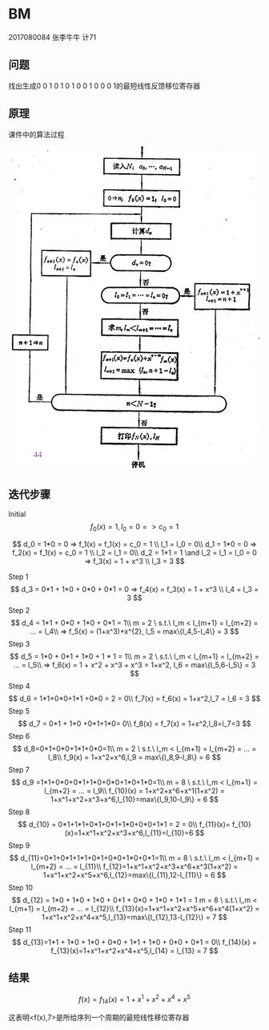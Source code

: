 # BM

2017080084 张李牛牛 计71

## 问题

找出生成0 0 1 0 1 0 1 0 0 1 0 0 0 1的最短线性反馈移位寄存器

## 原理

课件中的算法过程

![image-20200409183410786](1.assets/image-20200409183410786.png)

## 迭代步骤



Initial
$$
f_0(x) = 1, l_0 = 0 =>c_0 = 1
$$

$$
d_0 = 1*0 = 0 => f_1(x) = f_1(x) = c_0 = 1 \\ l_1 = l_0 = 0\\
d_1 = 1*0 = 0 => f_2(x) = f_1(x) = c_0 = 1 \\ l_2 = l_1 = 0\\
d_2 = 1*1 = 1 \and l_2 = l_1 = l_0 = 0 => f_3(x) = 1 + x^3 \\ l_3 = 3
$$

Step 1
$$
d_3 = 0*1 + 1*0 + 0*0 + 0*1 = 0 => f_4(x) = f_3(x) = 1 + x^3 \\ l_4 = l_3 = 3
$$
Step 2
$$
d_4 = 1*1 + 0*0 + 1*0 + 0*1 = 1\\
m = 2 \ s.t.\ l_m < l_{m+1} = l_{m+2} = ... = l_4\\
=> f_5(x) = (1+x^3)+x^{2}, l_5 = max\{l_4,5-l_4\} = 3
$$
Step 3
$$
d_5 = 1*0 + 0*1 + 1*0 + 1 * 1 = 1\\
m = 2 \ s.t.\ l_m < l_{m+1} = l_{m+2} = ... = l_5\\
=> f_6(x) = 1 + x^2 + x^3 + x^3 = 1+x^2, l_6 = max\{l_5,6-l_5\} = 3
$$
Step 4
$$
d_6 = 1*1+0*0+1*1 +0*0 = 2 = 0\\
f_7(x) = f_6(x) = 1+x^2,l_7 = l_6 = 3
$$
Step 5
$$
d_7 = 0*1 + 1*0 +0*1+1*0= 0\\
f_8(x) = f_7(x) = 1+x^2,l_8=l_7=3
$$
Step 6
$$
d_8=0*1+0*0+1*1+0*0=1\\
m = 2 \ s.t.\ l_m < l_{m+1} = l_{m+2} = ... = l_8\\
f_9(x) = 1+x^2+x^6,l_9 = max\{l_8,9-l_8\} = 6
$$
Step 7
$$
d_9 =1*1+0*0+0*1+1*0+0*0+1*0+1*0=1\\
m = 8 \ s.t.\ l_m < l_{m+1} = l_{m+2} = ... = l_9\\
f_{10}(x) = 1+x^2+x^6+x^1(1+x^2) = 1+x^1+x^2+x^3+x^6,l_{10}=max\{l_9,10-l_9\} = 6
$$
Step 8
$$
d_{10} = 0*1+1*1+0*1+0*1+1*0+0*0+1*1 = 2 = 0\\
f_{11}(x)= f_{10}(x)=1+x^1+x^2+x^3+x^6,l_{11}=l_{10}=6
$$
Step 9
$$
d_{11}=0*1+0*1+1*1+0*1+0*0+1*0+0*1=1\\
m = 8 \ s.t.\ l_m < l_{m+1} = l_{m+2} = ... = l_{11}\\
f_{12}=1+x^1+x^2+x^3+x^6+x^3(1+x^2) = 1+x^1+x^2+x^5+x^6,l_{12}=max\{l_{11},12-l_{11}\} = 6
$$
Step 10
$$
d_{12} = 1*0 + 1*0 + 1*0 + 0*1 + 0*0 + 1*0 + 1*1 = 1
m = 8 \ s.t.\ l_m < l_{m+1} = l_{m+2} = ... = l_{12}\\
f_{13}(x)=1+x^1+x^2+x^5+x^6+x^4(1+x^2) = 1+x^1+x^2+x^4+x^5,l_{13}=max\{l_{12},13-l_{12}\} = 7
$$
Step 11
$$
d_{13}=1*1 + 1*0 + 1*0 + 0*0 + 1*1 + 1*0 + 0*0 + 0*1 = 0\\
f_{14}(x) = f_{13}(x)=1+x^1+x^2+x^4+x^5,l_{14} = l_{13} = 7
$$

## 结果

$$
f(x) = f_{14}(x) = 1+x^1+x^2+x^4+x^5
$$

这表明<f(x),7>是所给序列一个周期的最短线性移位寄存器

